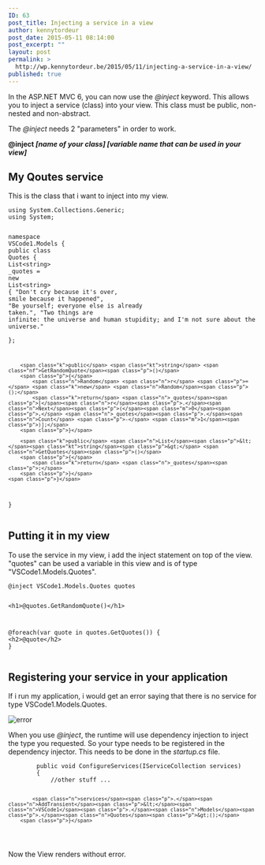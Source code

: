 ```yaml
---
ID: 63
post_title: Injecting a service in a view
author: kennytordeur
post_date: 2015-05-11 08:14:00
post_excerpt: ""
layout: post
permalink: >
  http://wp.kennytordeur.be/2015/05/11/injecting-a-service-in-a-view/
published: true
---
```

In the ASP.NET MVC 6, you can now use the <em>@inject</em> keyword. This allows you to inject a service (class) into your view. This class must be public, non-nested and non-abstract.

The <em>@inject</em> needs 2 &quot;parameters&quot; in order to work.

<strong>@inject <em>[name of your class] [variable name that can be used in your view]</em></strong>

<h2>My Qoutes service</h2>

This is the class that i want to inject into my view.

<div class="highlight"><pre><code class="language-csharp" data-lang="csharp"><span class="k">using</span> <span class="nn">System.Collections.Generic</span><span class="p">;</span>
<span class="k">using</span> <span class="nn">System</span><span class="p">;</span>

<span class="k">namespace</span> <span class="nn">VSCode1.Models</span>
<span class="p">{</span>
    <span class="k">public</span> <span class="k">class</span> <span class="nc">Quotes</span>
    <span class="p">{</span>
        <span class="n">List</span><span class="p">&lt;</span><span class="kt">string</span><span class="p">&gt;</span> <span class="n">_quotes</span> <span class="p">=</span> <span class="k">new</span> <span class="n">List</span><span class="p">&lt;</span><span class="kt">string</span><span class="p">&gt;</span> <span class="p">{</span> 
            <span class="s">&quot;Don&#39;t cry because it&#39;s over, smile because it happened&quot;</span><span class="p">,</span>
            <span class="s">&quot;Be yourself; everyone else is already taken.&quot;</span><span class="p">,</span>
            <span class="s">&quot;Two things are infinite: the universe and human stupidity; and I&#39;m not sure about the universe.&quot;</span>    
         <span class="p">};</span>

        <span class="k">public</span> <span class="kt">string</span> <span class="nf">GetRandomQuote</span><span class="p">()</span>
        <span class="p">{</span>
            <span class="n">Random</span> <span class="n">r</span> <span class="p">=</span> <span class="k">new</span> <span class="n">Random</span><span class="p">();</span>                
            <span class="k">return</span> <span class="n">_quotes</span><span class="p">[</span><span class="n">r</span><span class="p">.</span><span class="n">Next</span><span class="p">(</span><span class="m">0</span><span class="p">,</span> <span class="n">_quotes</span><span class="p">.</span><span class="n">Count</span> <span class="p">-</span> <span class="m">1</span><span class="p">)];</span>
        <span class="p">}</span>

        <span class="k">public</span> <span class="n">List</span><span class="p">&lt;</span><span class="kt">string</span><span class="p">&gt;</span> <span class="n">GetQuotes</span><span class="p">()</span>
        <span class="p">{</span>
            <span class="k">return</span> <span class="n">_quotes</span><span class="p">;</span>
        <span class="p">}</span>
    <span class="p">}</span>
<span class="p">}</span>
</code></pre></div>

<h2>Putting it in my view</h2>

To use the service in my view, i add the inject statement on top of the view. &quot;quotes&quot; can be used a variable in this view and is of type &quot;VSCode1.Models.Quotes&quot;.

<div class="highlight"><pre><code class="language-html" data-lang="html">@inject VSCode1.Models.Quotes quotes

<span class="nt">&lt;h1&gt;</span>@quotes.GetRandomQuote()<span class="nt">&lt;/h1&gt;</span>

@foreach(var quote in quotes.GetQuotes())
{
    <span class="nt">&lt;h2&gt;</span>@quote<span class="nt">&lt;/h2&gt;</span>
}
</code></pre></div>

<h2>Registering your service in your application</h2>

If i run my application, i would get an error saying that there is no service for type VSCode1.Models.Quotes.

<img src="http://blog.kennytordeur.be/images/2015-05-22-Injecting-a-service-in-a-view/error.png" alt="error">

When you use <em>@inject</em>, the runtime will use dependency injection to inject the type you requested. So your type needs to be registered in the dependency injector. This needs to be done in the <em>startup.cs</em> file.

<div class="highlight"><pre><code class="language-csharp" data-lang="csharp">        <span class="k">public</span> <span class="k">void</span> <span class="nf">ConfigureServices</span><span class="p">(</span><span class="n">IServiceCollection</span> <span class="n">services</span><span class="p">)</span>
        <span class="p">{</span>
            <span class="c1">//other stuff ...</span>

            <span class="n">services</span><span class="p">.</span><span class="n">AddTransient</span><span class="p">&lt;</span><span class="n">VSCode1</span><span class="p">.</span><span class="n">Models</span><span class="p">.</span><span class="n">Quotes</span><span class="p">&gt;();</span>
        <span class="p">}</span>
</code></pre></div>

Now the View renders without error.